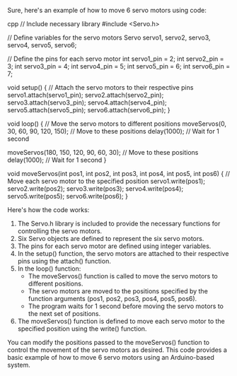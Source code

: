 Sure, here's an example of how to move 6 servo motors using code:

cpp
// Include necessary library
#include <Servo.h>

// Define variables for the servo motors
Servo servo1, servo2, servo3, servo4, servo5, servo6;

// Define the pins for each servo motor
int servo1_pin = 2;
int servo2_pin = 3;
int servo3_pin = 4;
int servo4_pin = 5;
int servo5_pin = 6;
int servo6_pin = 7;

void setup() {
  // Attach the servo motors to their respective pins
  servo1.attach(servo1_pin);
  servo2.attach(servo2_pin);
  servo3.attach(servo3_pin);
  servo4.attach(servo4_pin);
  servo5.attach(servo5_pin);
  servo6.attach(servo6_pin);
}

void loop() {
  // Move the servo motors to different positions
  moveServos(0, 30, 60, 90, 120, 150); // Move to these positions
  delay(1000); // Wait for 1 second

  moveServos(180, 150, 120, 90, 60, 30); // Move to these positions
  delay(1000); // Wait for 1 second
}

void moveServos(int pos1, int pos2, int pos3, int pos4, int pos5, int pos6) {
  // Move each servo motor to the specified position
  servo1.write(pos1);
  servo2.write(pos2);
  servo3.write(pos3);
  servo4.write(pos4);
  servo5.write(pos5);
  servo6.write(pos6);
}


Here's how the code works:

1. The Servo.h library is included to provide the necessary functions for controlling the servo motors.
2. Six Servo objects are defined to represent the six servo motors.
3. The pins for each servo motor are defined using integer variables.
4. In the setup() function, the servo motors are attached to their respective pins using the attach() function.
5. In the loop() function:
   - The moveServos() function is called to move the servo motors to different positions.
   - The servo motors are moved to the positions specified by the function arguments (pos1, pos2, pos3, pos4, pos5, pos6).
   - The program waits for 1 second before moving the servo motors to the next set of positions.
6. The moveServos() function is defined to move each servo motor to the specified position using the write() function.

You can modify the positions passed to the moveServos() function to control the movement of the servo motors as desired. This code provides a basic example of how to move 6 servo motors using an Arduino-based system.
